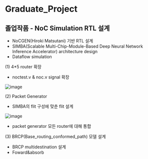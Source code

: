 # Graduate_Project

## 졸업작품 - NoC Simulation RTL 설계
- NoCGEN(Hiroki Matsutani) 기반 RTL 설계
- SIMBA(Scalable Multi-Chip-Module-Based Deep Neural Network Inference Accelerator) architecture design
- Dataflow simulation

(1) 4*5 router 확장
- noctest.v & noc.v signal 확장

![image](https://user-images.githubusercontent.com/98706037/236812554-a4b65faf-e07b-4a71-a4de-648aef8d6fe5.png)

(2) Packet Generator
- SIMBA의 flit 구성에 맞춘 flit 설계

![image](https://user-images.githubusercontent.com/98706037/236812692-371b99c7-9445-4b8e-a535-1a1950df64c0.png)

- packet generator 모든 router에 대해 통합

(3) BRCP(Base_routing_conformed_path) 모델 설계
- BRCP multidestination 설계
- Foward&absorb 
